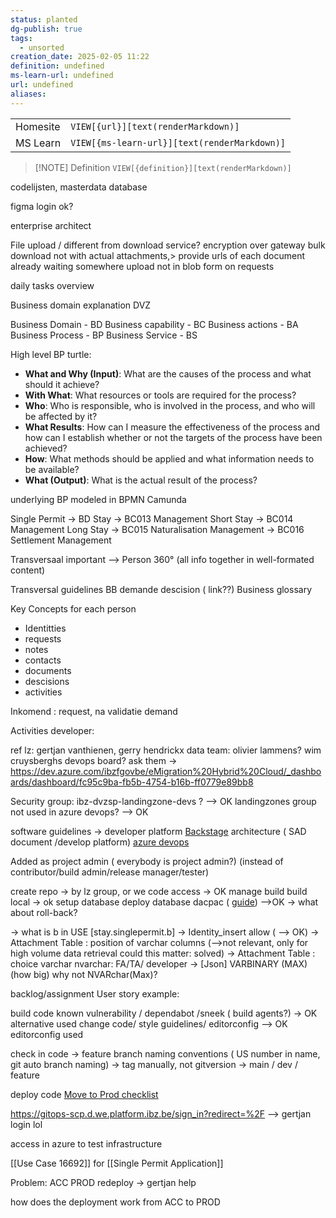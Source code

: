 ```yaml
---
status: planted
dg-publish: true
tags:
  - unsorted
creation_date: 2025-02-05 11:22
definition: undefined
ms-learn-url: undefined
url: undefined
aliases: 
---
```


|          |                                              |
| -------- | -------------------------------------------- |
| Homesite | `VIEW[{url}][text(renderMarkdown)]`          |
| MS Learn | `VIEW[{ms-learn-url}][text(renderMarkdown)]` |

> [!NOTE] Definition
> `VIEW[{definition}][text(renderMarkdown)]`


codelijsten, masterdata database

figma login ok?

enterprise architect

File upload / different from download service? encryption over gateway
bulk download not with actual attachments,> provide urls of each document already waiting somewhere
upload not in blob form on requests

daily tasks overview



Business domain explanation  DVZ

Business Domain  -  BD
Business capability - BC
Business actions   - BA
Business Process - BP
Business Service  - BS


High level BP turtle:
- **What and Why (Input)**: What are the causes of the process and what should it achieve?
- **With What**: What resources or tools are required for the process?
- **Who**: Who is responsible, who is involved in the process, and who will be affected by it?
- **What Results**: How can I measure the effectiveness of the process and how can I establish whether or not the targets of the process have been achieved?
- **How**: What methods should be applied and what information needs to be available?
- **What (Output)**: What is the actual result of the process?


underlying BP modeled in BPMN Camunda


Single Permit 
-> BD Stay
-> BC013 Management Short Stay
-> BC014 Management Long Stay
-> BC015 Naturalisation Management
-> BC016 Settlement Management

Transversaal 
important --> Person 360°  (all info together in well-formated content)

Transversal guidelines BB demande descision ( link??)
Business glossary


Key Concepts for each person
- Identitties
- requests
- notes
- contacts
- documents
- descisions
- activities

Inkomend : request,  na validatie demand


Activities developer:

ref lz: gertjan vanthienen, gerry hendrickx
data team: olivier lammens? wim cruysberghs
devops board? ask them
-> https://dev.azure.com/ibzfgovbe/eMigration%20Hybrid%20Cloud/_dashboards/dashboard/fc95c9ba-fb5b-4754-b16b-ff0779e89bb8



Security group:  ibz-dvzsp-landingzone-devs ?  --> OK
landingzones group not used in azure devops?  --> OK


software guidelines -> developer platform [Backstage](https://developer.platform.ibz.be/docs/default/component/platform-docs)
architecture  ( SAD document /develop platform)
[azure devops](https://dev.azure.com/ibzfgovbe/SinglePermit/)

Added as project admin ( everybody is project admin?)
(instead of  contributor/build admin/release manager/tester)

create repo -> by lz group, or we
code access -> OK
manage build
build local -> ok
setup database
deploy database
dacpac ( [guide](https://developer.platform.ibz.be/docs/default/component/guides/guides/dacpac/))  -->OK
-> what about roll-back?

-> what is b in USE [stay.singlepermit.b]
-> Identity_insert allow ( --> OK)
-> Attachment Table : position of varchar columns (-->not relevant, only for high volume data retrieval could this matter: solved)
-> Attachment Table : choice varchar nvarchar: FA/TA/ developer
-> [Json] VARBINARY (MAX)  (how big) why not NVARchar(Max)?

backlog/assignment User story example:


build code
known vulnerability / dependabot /sneek  ( build agents?)  -> OK alternative used
change code/  style guidelines/ editorconfig --> OK editorconfig used

check in code
-> feature branch naming conventions ( US number in name, git auto branch naming)
-> tag manually, not gitversion
-> main / dev / feature

deploy code
[Move to Prod checklist](https://developer.platform.ibz.be/docs/default/component/guides/guides/move-to-production-checklist/)

https://gitops-scp.d.we.platform.ibz.be/sign_in?redirect=%2F --> gertjan login lol


access in azure to test infrastructure

[[Use Case 16692]]  for [[Single Permit Application]]



Problem:  ACC  PROD 
redeploy -> gertjan help

how does the deployment work from ACC to PROD








